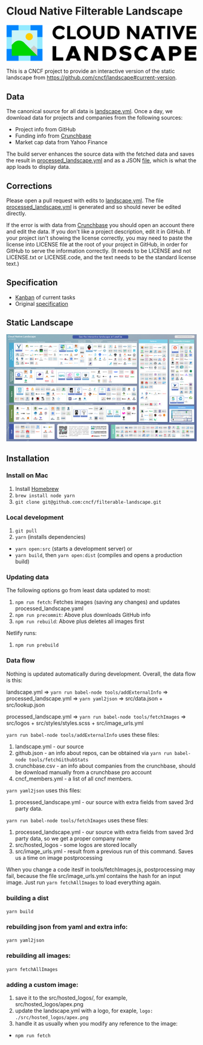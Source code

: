 
# Cloud Native Filterable Landscape

[![CNCF Landscape Logo](https://raw.githubusercontent.com/cncf/artwork/master/other/cncf-landscape/horizontal/color/cncf-landscape-horizontal-color.png)](https://github.com/cncf/artwork/blob/master/other/cncf-landscape/horizontal/color/cncf-landscape-horizontal-color.png)

This is a CNCF project to provide an interactive version of the static landscape from https://github.com/cncf/landscape#current-version.

## Data

The canonical source for all data is [landscape.yml](landscape.yml). Once a day, we download data for projects and companies from the following sources:

* Project info from GitHub
* Funding info from [Crunchbase](https://www.crunchbase.com/)
* Market cap data from Yahoo Finance

The build server enhances the source data with the fetched data and saves the result in [processed_landscape.yml](processed_landscape.yml) and as a JSON [file](https://github.com/cncf/filterable-landscape/blob/master/src/data.json), which is what the app loads to display data.

## Corrections

Please open a pull request with edits to [landscape.yml](landscape.yml). The file [processed_landscape.yml](processed_landscape.yml) is generated and so should never be edited directly.

If the error is with data from [Crunchbase](https://www.crunchbase.com/) you should open an account there and edit the data. If you don't like a project description, edit it in GitHub. If your project isn't showing the license correctly, you may need to paste the license into LICENSE file at the root of your project in GitHub, in order for GitHub to serve the information correctly. (It needs to be LICENSE and not LICENSE.txt or LICENSE.code, and the text needs to be the standard license text.)

## Specification

* [Kanban](https://github.com/cncf/filterable-landscape/projects/1) of current tasks
* Original [specification](https://docs.google.com/document/d/1QPVrXRjTWDQAwsbgSWutUmteXo0mTXcTvCNlz6qw0Uw/edit)

## Static Landscape

[![CNCF Landscape](https://raw.githubusercontent.com/cncf/landscape/master/landscape/CloudNativeLandscape_latest.png)](https://github.com/cncf/landscape/landscape/CloudNativeLandscape_latest.png)

## Installation

### Install on Mac
1. Install [Homebrew](https://brew.sh/)
2. `brew install node yarn`
3. `git clone git@github.com:cncf/filterable-landscape.git`

### Local development
1. `git pull`
2. `yarn` (installs dependencies)
* `yarn open:src` (starts a development server) or
* `yarn build`, then `yarn open:dist` (compiles and opens a production build)


### Updating data

The following options go from least data updated to most:
1. `npm run fetch`: Fetches images (saving any changes) and updates processed_landscape.yaml
1. `npm run precommit`: Above plus downloads GitHub info
1. `npm run rebuild`: Above plus deletes all images first

Netlify runs:
1. `npm run prebuild` 

### Data flow
  Nothing is updated automatically during development.
  Overall, the data flow is this:

  landscape.yml => `yarn run babel-node tools/addExternalInfo` => processed_landscape.yml => `yarn yaml2json` => src/data.json + src/lookup.json

  processed_landscape.yml => `yarn run babel-node tools/fetchImages` => src/logos + src/styles/styles.scss + src/image_urls.yml

  `yarn run babel-node tools/addExternalInfo` uses these files:
  1. landscape.yml - our source
  2. github.json - an info about repos, can be obtained via `yarn run babel-node tools/fetchGithubStats`
  3. crunchbase.csv - an info about companies from the crunchbase, should be download manually from a crunchbase pro account
  4. cncf_members.yml - a list of all cncf members.

  `yarn yaml2json` uses this files:
  1. processed_landscape.yml - our source with extra fields from saved 3rd party data.

  `yarn run babel-node tools/fetchImages` uses these files:
  1. processed_landscape.yml - our source with extra fields from saved 3rd party data, so we get a proper company name
  2. src/hosted_logos - some logos are stored locally
  3. src/image_urls.yml - result from a previous run of this command. Saves us a time on image postprocessing

  When you change a code iteslf in tools/fetchImages.js, postprocessing may
  fail, because the file src/image_urls.yml contains the hash for an input image.
  Just run `yarn fetchAllImages` to load everything again.

### building a dist
   `yarn build`

### rebuilding json from yaml and extra info:
   `yarn yaml2json`

### rebuilding all images:
   `yarn fetchAllImages`

### adding a custom image:
1. save it to the src/hosted_logos/, for example, src/hosted_logos/apex.png
2. update the landscape.yml with a logo, for exaple, `logo: ./src/hosted_logos/apex.png`
3. handle it as usually when you modify any reference to the image:
  - `npm run fetch`

